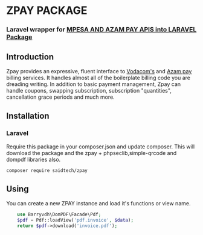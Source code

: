 # ZPAY PACKAGE

### Laravel wrapper for [MPESA AND AZAM PAY APIS into LARAVEL Package](https://github.com/Idrisa24/zpay)

## Introduction

Zpay provides an expressive, fluent interface to [Vodacom's](https://vodacom.co.tz/) and [Azam pay](https://azampay.com/) billing services. It handles almost all of the boilerplate  billing code you are dreading writing. In addition to basic payment management, Zpay can handle coupons, swapping subscription, subscription "quantities", cancellation grace periods and much more.

## Installation

### Laravel
Require this package in your composer.json and update composer. This will download the package and the zpay + phpseclib,simple-qrcode and dompdf libraries also.

    composer require saidtech/zpay


## Using

You can create a new ZPAY instance and load it's functions or view name.

```php
    use Barryvdh\DomPDF\Facade\Pdf;
    $pdf = Pdf::loadView('pdf.invoice', $data);
    return $pdf->download('invoice.pdf');
```